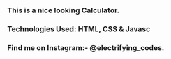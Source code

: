 ### This is a nice looking Calculator.

### Technologies Used: HTML, CSS & Javasc

### Find me on Instagram:- @electrifying_codes.